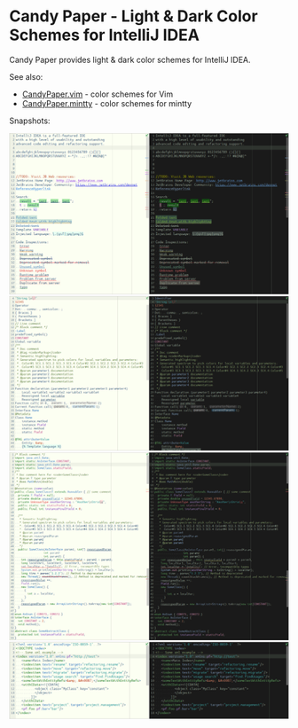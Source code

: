 Candy Paper - Light & Dark Color Schemes for IntelliJ IDEA
===================================================================

Candy Paper provides light & dark color schemes for IntelliJ IDEA.

See also:
* [CandyPaper.vim](https://github.com/dfxyz/CandyPaper.vim) -
    color schemes for Vim
* [CandyPaper.mintty](https://github.com/dfxyz/CandyPaper.mintty) -
    color schemes for mintty

Snapshots:

![General](Snapshots/General.png)
![Language Default](Snapshots/Language_Default.png)
![Java](Snapshots/Java.png)
![XML](Snapshots/XML.png)
